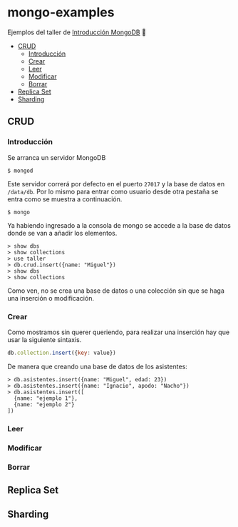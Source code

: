 # mongo-examples

Ejemplos del taller de [Introducción MongoDB](https://github.com/beerjs/bogota/blob/master/meetings/Mongo.md) :beers:

  - [CRUD](#crud)
    - [Introducción](#introducción)
    - [Crear](#crear)
    - [Leer](#leer)
    - [Modificar](#modificar)
    - [Borrar](#borrar)
  - [Replica Set](#replica-set)
  - [Sharding](#sharding)

## CRUD
### Introducción
Se arranca un servidor MongoDB

```shell
$ mongod
```

Este servidor correrá por defecto en el puerto `27017` y la base de datos en `/data/db`. Por lo mismo para entrar como usuario desde otra pestaña se entra como se muestra a continuación.

```shell
$ mongo
```

Ya habiendo ingresado a la consola de mongo se accede a la base de datos donde se van a añadir los elementos.

```shell
> show dbs
> show collections
> use taller
> db.crud.insert({name: "Miguel"})
> show dbs
> show collections
```

Como ven, no se crea una base de datos o una colección sin que se haga una inserción o modificación.

### Crear
Como mostramos sin querer queriendo, para realizar una inserción hay que usar la siguiente sintaxis.

```js
db.collection.insert({key: value})
```

De manera que creando una base de datos de los asistentes:

```shell
> db.asistentes.insert({name: "Miguel", edad: 23})
> db.asistentes.insert({name: "Ignacio", apodo: "Nacho"})
> db.asistentes.insert([
  {name: "ejemplo 1"},
  {name: "ejemplo 2"}
])
```

### Leer


### Modificar


### Borrar



## Replica Set


## Sharding
